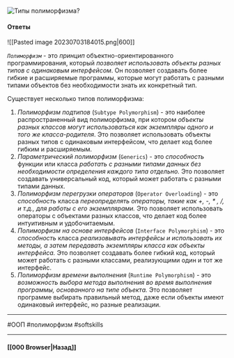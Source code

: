 ![Типы полиморфизма?](https://youtu.be/DQ0BLu6rZYc?t=135)

#### Ответы

![[Pasted image 20230703184015.png|600]]

*`Полиморфизм`* - это *принцип* объектно-ориентированного программирования, который *позволяет использовать объекты разных типов с одинаковым интерфейсом*. Он позволяет создавать более гибкие и расширяемые программы, которые могут работать с разными типами объектов без необходимости знать их конкретный тип.

Существует несколько типов полиморфизма:
1. *Полиморфизм подтипов* (`Subtype Polymorphism`) - это наиболее распространенный вид полиморфизма, при котором *объекты разных классов могут использоваться как экземпляры одного и того же класса-родителя*. Это позволяет использовать объекты разных типов с одинаковым интерфейсом, что делает код более гибким и расширяемым.
2. *Параметрический полиморфизм* (`Generics`) - это *способность* функции или класса *работать с разными типами данных без необходимости определения каждого типа отдельно.* Это позволяет создавать универсальный код, который может работать с разными типами данных.
3. *Полиморфизм перегрузки операторов* (`Operator Overloading`) - это *способность* класса *переопределять операторы, такие как +, -, * , /, и т.д., для работы с его экземплярами.* Это позволяет использовать операторы с объектами разных классов, что делает код более интуитивным и удобочитаемым.
4. *Полиморфизм на основе интерфейсов* (`Interface Polymorphism`) - это *способность* класса *реализовывать интерфейсы и использовать их методы, а затем передавать экземпляры класса как объекты интерфейса.* Это позволяет создавать более гибкий код, который может работать с разными классами, реализующими один и тот же интерфейс.
5. *Полиморфизм времени выполнения* (`Runtime Polymorphism`) - это *возможность выбора метода выполнения во время выполнения программы, основанного на типе объекта.* Это позволяет программе выбирать правильный метод, даже если объекты имеют одинаковый интерфейс, но разные реализации.

___
#ООП #полиморфизм #softskills 

___

#### [[000 Browser|Назад]]